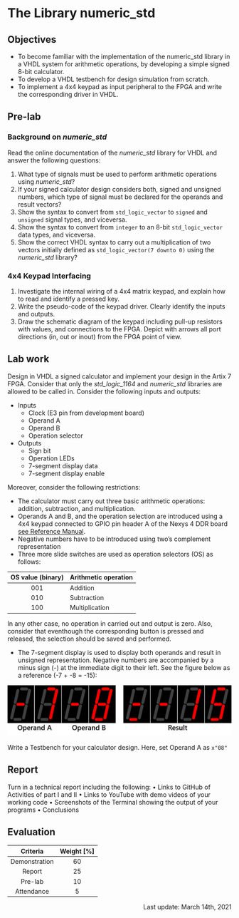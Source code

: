 # The Library numeric_std

## Objectives

* To become familiar with the implementation of the numeric_std library in a VHDL system for arithmetic operations, by developing a simple signed 8-bit calculator.
* To develop a VHDL testbench for design simulation from scratch.
* To implement a 4x4 keypad as input peripheral to the FPGA and write the corresponding driver in VHDL.

## Pre-lab

### Background on *numeric_std*

Read the online documentation of the *numeric_std* library for VHDL and answer the following questions:
  1. What type of signals must be used to perform arithmetic operations using *numeric_std*?
  2. If your signed calculator design considers both, signed and unsigned numbers, which type of signal must be declared for the operands and result vectors?
  3. Show the syntax to convert from ```std_logic_vector``` to ``signed`` and ``unsigned`` signal types, and viceversa.
  4. Show the syntax to convert from ```integer``` to an 8-bit ```std_logic_vector``` data types, and viceversa.
  5. Show the correct VHDL syntax to carry out a multiplication of two vectors initially defined as ```std_logic_vector(7 downto 0)``` using the *numeric_std* library?
  
### 4x4 Keypad Interfacing

  1. Investigate the internal wiring of a 4x4 matrix keypad, and explain how to read and identify a pressed key.
  2. Write the pseudo-code of the keypad driver. Clearly identify the inputs and outputs.
  3. Draw the schematic diagram of the keypad including pull-up resistors with values, and connections to the FPGA. Depict with arrows all port directions (in, out or inout) from the FPGA point of view. 

## Lab work

Design in VHDL a signed calculator and implement your design in the Artix 7 FPGA. Consider that only the *std_logic_1164* and *numeric_std* libraries are allowed to be called in.  Consider the following inputs and outputs:

* Inputs
  * Clock (E3 pin from development board)
  * Operand A
  * Operand B
  * Operation selector
* Outputs
  * Sign bit
  * Operation LEDs 
  * 7-segment display data
  * 7-segment display enable

Moreover, consider the following restrictions:
  
  * The calculator must carry out three basic arithmetic operations: addition, subtraction, and multiplication.
  * Operands A and B, and the operation selection are introduced using a 4x4 keypad connected to GPIO pin header A of the Nexys 4 DDR board [see Reference Manual](https://reference.digilentinc.com/reference/programmable-logic/nexys-4-ddr/reference-manual).
  * Negative numbers have to be introduced using two’s complement representation
  * Three more slide switches are used as operation selectors (OS) as follows:

OS value (binary)  | Arithmetic operation
:----------------: | --------------------
001                | Addition
010                | Subtraction
100                | Multiplication

In any other case, no operation in carried out and output is zero. Also, consider that eventhough the corresponding button is pressed and released, the selection should be saved and performed.

  * The 7-segment display is used to display both operands and result in unsigned representation. Negative numbers are accompanied by a minus sign (-) at the immediate digit to their left. See the figure below as a reference (-7 + -8 = -15):

![7-segment display setup](img/fig01.png)

Write a Testbench for your calculator design. Here, set Operand A as ```x"08"```


## Report

Turn in a technical report including the following:
•	Links to GitHub of Activities of part I and II
•	Links to YouTube with demo videos of your working code
•	Screenshots of the Terminal showing the output of your programs
•	Conclusions

## Evaluation

<div align="center">

Criteria      | Weight [%]
:-----------: | :---:
Demonstration | 60
Report        | 25
Pre-lab       | 10
Attendance    | 5

</div>

<p align="right">Last update: March 14th, 2021</p>